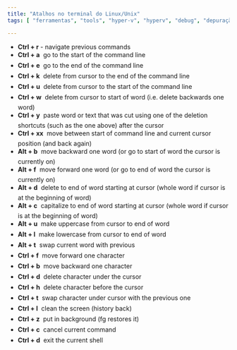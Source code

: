 ```yaml
---
title: "Atalhos no terminal do Linux/Unix"
tags: [ "ferramentas", "tools", "hyper-v", "hyperv", "debug", "depuração", "linux" ]

---
```

 - __Ctrl + r__ - navigate previous commands
 - __Ctrl + a__  go to the start of the command line
 - __Ctrl + e__  go to the end of the command line
 - __Ctrl + k__  delete from cursor to the end of the command line
 - __Ctrl + u__  delete from cursor to the start of the command line
 - __Ctrl + w__  delete from cursor to start of word (i.e. delete backwards one word)
 - __Ctrl + y__  paste word or text that was cut using one of the deletion shortcuts (such as the one above) after the cursor
 - __Ctrl + xx__  move between start of command line and current cursor position (and back again)
 - __Alt + b__  move backward one word (or go to start of word the cursor is currently on)
 - __Alt + f__  move forward one word (or go to end of word the cursor is currently on)
 - __Alt + d__  delete to end of word starting at cursor (whole word if cursor is at the beginning of word)
 - __Alt + c__  capitalize to end of word starting at cursor (whole word if cursor is at the beginning of word)
 - __Alt + u__  make uppercase from cursor to end of word
 - __Alt + l__  make lowercase from cursor to end of word
 - __Alt + t__  swap current word with previous
 - __Ctrl + f__  move forward one character
 - __Ctrl + b__  move backward one character
 - __Ctrl + d__  delete character under the cursor
 - __Ctrl + h__  delete character before the cursor
 - __Ctrl + t__  swap character under cursor with the previous one
 - __Ctrl + l__  clean the screen (history back)
 - __Ctrl + z__  put in background (fg restores it)
 - __Ctrl + c__  cancel current command
 - __Ctrl + d__  exit the current shell

